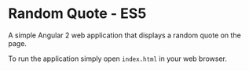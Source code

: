 # Random Quote - ES5

A simple Angular 2 web application that displays a random quote on the page.

To run the application simply open `index.html` in your web browser.

